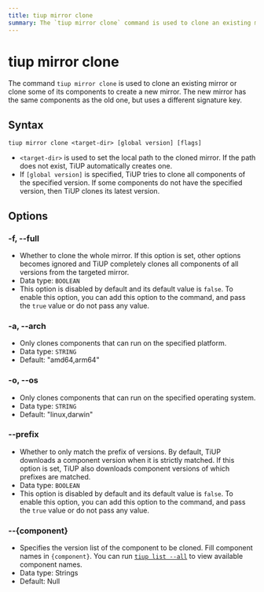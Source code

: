 ```yaml
---
title: tiup mirror clone
summary: The `tiup mirror clone` command is used to clone an existing mirror or its components to create a new mirror with a different signature key. The syntax is `tiup mirror clone <target-dir> [global version] [flags]`. Options include cloning the whole mirror, specifying platform and operating system, and matching component versions by prefix.
---
```


# tiup mirror clone

The command `tiup mirror clone` is used to clone an existing mirror or clone some of its components to create a new mirror. The new mirror has the same components as the old one, but uses a different signature key.

## Syntax

```shell
tiup mirror clone <target-dir> [global version] [flags]
```

- `<target-dir>` is used to set the local path to the cloned mirror. If the path does not exist, TiUP automatically creates one.
- If `[global version]` is specified, TiUP tries to clone all components of the specified version. If some components do not have the specified version, then TiUP clones its latest version.

## Options

### -f, --full

- Whether to clone the whole mirror. If this option is set, other options becomes ignored and TiUP completely clones all components of all versions from the targeted mirror.
- Data type: `BOOLEAN`
- This option is disabled by default and its default value is `false`. To enable this option, you can add this option to the command, and pass the `true` value or do not pass any value.

### -a, --arch

- Only clones components that can run on the specified platform.
- Data type: `STRING`
- Default: "amd64,arm64"

### -o, --os

- Only clones components that can run on the specified operating system.
- Data type: `STRING`
- Default: "linux,darwin"

### --prefix

- Whether to only match the prefix of versions. By default, TiUP downloads a component version when it is strictly matched. If this option is set, TiUP also downloads component versions of which prefixes are matched.
- Data type: `BOOLEAN`
- This option is disabled by default and its default value is `false`. To enable this option, you can add this option to the command, and pass the `true` value or do not pass any value.

### --{component}

- Specifies the version list of the component to be cloned. Fill component names in `{component}`. You can run [`tiup list --all`](/tiup/tiup-command-list.md) to view available component names.
- Data type: Strings
- Default: Null

